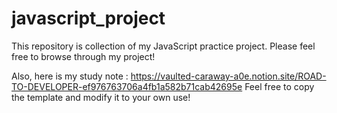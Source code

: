 # javascript_project
This repository is collection of my JavaScript practice project. Please feel free to browse through my project!

Also, here is my study note : https://vaulted-caraway-a0e.notion.site/ROAD-TO-DEVELOPER-ef976763706a4fb1a582b71cab42695e 
Feel free to copy the template and modify it to your own use!
